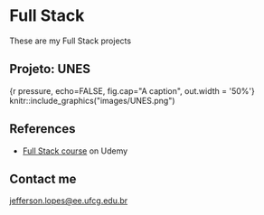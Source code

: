 # Full Stack
 These are my Full Stack projects
 
## Projeto: UNES
{r pressure, echo=FALSE, fig.cap="A caption", out.width = '50%'}
knitr::include_graphics("images/UNES.png")

## References
 * [Full Stack course](https://www.udemy.com/share/101WqGBkIdd11aRHw=/) on Udemy

## Contact me
 jefferson.lopes@ee.ufcg.edu.br
